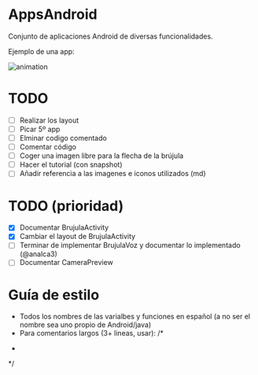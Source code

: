 # AppsAndroid

Conjunto de aplicaciones Android de diversas funcionalidades.

Ejemplo de una app:

![animation](ejemploApp.gif)

# TODO

* [ ] Realizar los layout
* [ ] Picar 5º app 
* [ ] Elminar codigo comentado
* [ ] Comentar código
* [ ] Coger una imagen libre para la flecha de la brújula
* [ ] Hacer el tutorial (con snapshot)
* [ ] Añadir referencia a las imagenes e iconos utilizados (md)

# TODO (prioridad)

* [x] Documentar BrujulaActivity
* [x] Cambiar el layout de BrujulaActivity
* [ ] Terminar de implementar BrujulaVoz y documentar lo implementado (@analca3)
* [ ] Documentar CameraPreview

# Guía de estilo

- Todos los nombres de las varialbes y funciones en español (a no ser el nombre sea uno propio de Android/java)
- Para comentarios largos (3+ lineas, usar):
/*
 *
 */
